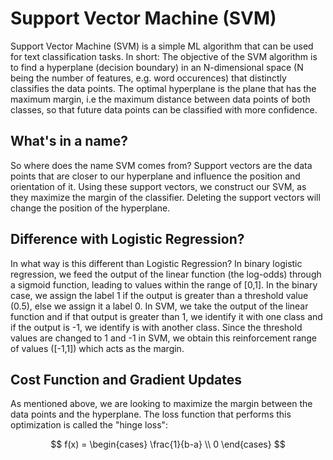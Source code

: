# Support Vector Machine (SVM)

Support Vector Machine (SVM) is a simple ML algorithm that can be used for text classification tasks. In short: The objective of the SVM algorithm is to find a hyperplane (decision boundary) in an N-dimensional space (N being the number of features, e.g. word occurences) that distinctly classifies the data points. The optimal hyperplane is the plane that has the maximum margin, i.e the maximum distance between data points of both classes, so that future data points can be classified with more confidence. 

## What's in a name?

So where does the name SVM comes from? Support vectors are the data points that are closer to our hyperplane and influence the position and orientation of it. Using these support vectors, we construct our SVM, as they maximize the margin of the classifier. Deleting the support vectors will change the position of the hyperplane. 

## Difference with Logistic Regression? 

In what way is this different than Logistic Regression? In binary logistic regression, we feed the output of the linear function (the log-odds) through a sigmoid function, leading to values within the range of [0,1]. In the binary case, we assign the label 1 if the output is greater than a threshold value (0.5), else we assign it a label 0. In SVM, we take the output of the linear function and if that output is greater than 1, we identify it with one class and if the output is -1, we identify is with another class. Since the threshold values are changed to 1 and -1 in SVM, we obtain this reinforcement range of values ([-1,1]) which acts as the margin.

## Cost Function and Gradient Updates

As mentioned above, we are looking to maximize the margin between the data points and the hyperplane. The loss function that performs this optimization is called the "hinge loss":

$$ 
f(x) = \begin{cases} \frac{1}{b-a} 
\\ 0 
\end{cases} 
$$





